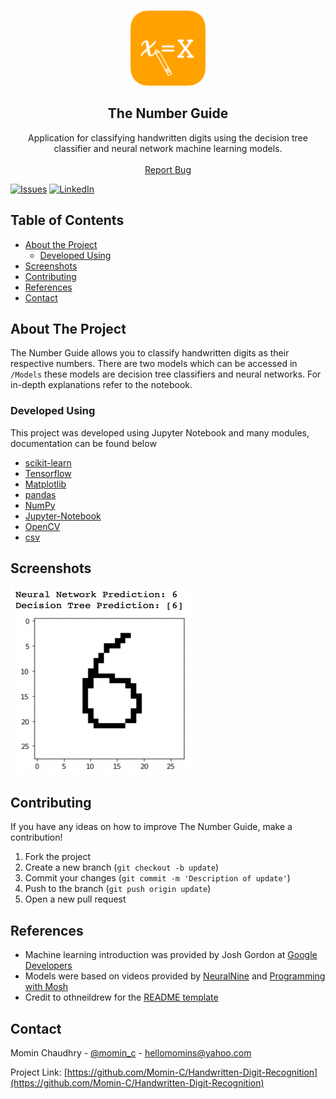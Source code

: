 <br />
  <p align="center">
  <a href="https://github.com/Momin-C/Handwritten-Digit-Recognition">
    <img src="images/Icon.png" alt="Logo" width="120" height="120">
  </a>

  <h2 align="center">The Number Guide</h2>
  <p align="center">
    Application for classifying handwritten digits using the decision tree classifier and neural network machine learning models. 
    <br />
    <br />
    <a href="https://github.com/Momin-C/Handwritten-Digit-Recognition/issues">Report Bug</a>
  </p>
</p>

[![Issues][issues-shield]][issues-url]
[![LinkedIn][linkedin-shield]][linkedin-url]

## Table of Contents

* [About the Project](#about-the-project)
    * [Developed Using](#developed-using)
* [Screenshots](#screenshots)
* [Contributing](#contributing)
* [References](#references)
* [Contact](#contact)

## About The Project

The Number Guide allows you to classify handwritten digits as their respective numbers. There are two models which can be accessed in `/Models` these models are decision tree classifiers and neural networks. For in-depth explanations refer to the notebook.

### Developed Using
This project was developed using Jupyter Notebook and many modules, documentation can be found below
* [scikit-learn](https://scikit-learn.org/stable/)
* [Tensorflow](https://www.tensorflow.org)
* [Matplotlib](https://matplotlib.org)
* [pandas](https://pandas.pydata.org)
* [NumPy](https://numpy.org)
* [Jupyter-Notebook](https://jupyter.org)
* [OpenCV](https://docs.opencv.org/4.5.2/d6/d00/tutorial_py_root.html)
* [csv](https://docs.python.org/3/library/csv.html)

## Screenshots

<img src="Images/Test.png" alt="Test" width="300" height="300">

## Contributing
If you have any ideas on how to improve The Number Guide, make a contribution!

1. Fork the project
2. Create a new branch (`git checkout -b update`)
3. Commit your changes (`git commit -m 'Description of update'`)
4. Push to the branch (`git push origin update`)
5. Open a new pull request

## References

* Machine learning introduction was provided by Josh Gordon at [Google Developers](https://www.youtube.com/watch?v=cKxRvEZd3Mw&list=PLOU2XLYxmsIIuiBfYad6rFYQU_jL2ryal)
* Models were based on videos provided by [NeuralNine](https://www.youtube.com/watch?v=Zi4i7Q0zrBs) and [Programming with Mosh](https://www.youtube.com/watch?v=7eh4d6sabA0)
* Credit to othneildrew for the [README template](https://github.com/othneildrew/Best-README-Template/blob/master/BLANK_README.md)

## Contact

Momin Chaudhry - [@momin_c](https://instagram.com/momin_c) - hellomomins@yahoo.com

Project Link: [https://github.com/Momin-C/Handwritten-Digit-Recognition](https://github.com/Momin-C/Handwritten-Digit-Recognition)

[issues-shield]: https://img.shields.io/github/issues/Handwritten-Digit-Recognition/Stocky
[issues-url]: https://github.com/Momin-C/Handwritten-Digit-Recognition/issues
[linkedin-shield]: https://img.shields.io/badge/-LinkedIn-black.svg?style=flat-square&logo=linkedin&colorB=555
[linkedin-url]: https://www.linkedin.com/in/momin-chaudhry/